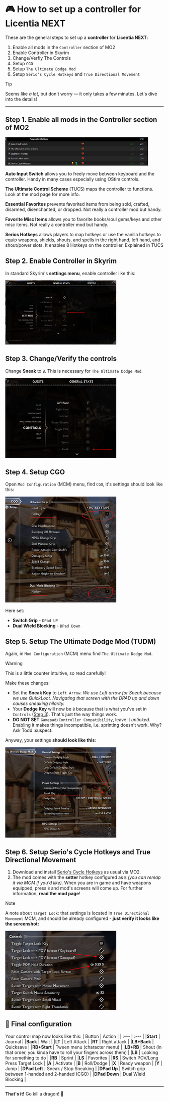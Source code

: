 # :video_game: How to set up a controller for Licentia NEXT

These are the general steps to set up a **controller** for **Licentia NEXT**:
1. Enable all mods in the `Controller` section of MO2
2. Enable Controller in Skyrim
3. Change/Verfiy The Controls
4. Setup `CGO`
5. Setup `The Ultimate Dodge Mod`
6. Setup `Serio’s Cycle Hotkeys` and `True Directional Movement`

> [!TIP]
> Seems like _a lot_, but don't worry &mdash; it only takes a few minutes. Let's dive into the details!

---

## Step 1.  Enable all mods in the Controller section of MO2

<img src="/images/guides_images/controller_guide/1_enable_controller_mods.png" alt="List of controller mods" style="width:90%; height:auto;">

**Auto Input Switch** allows you to freely move between keyboard and the controller.  Handy in many cases especially using OStim controls.

**The Ultimate Control Scheme** (TUCS) maps the controller to functions.  Look at the mod page for more info.

**Essential Favorites** prevents favorited items from being sold, crafted, disarmed, disenchanted, or dropped.  Not really a controller mod but handy.

**Favorite Misc Items** allows you to favorite books/soul gems/keys and other misc items.  Not really a controller mod but handy.

**Serios Hotkeys** allows players to map hotkeys or use the vanilla hotkeys to equip weapons, shields, shouts, and spells in the right hand, left hand, and shout/power slots.  It enables 8 Hotkeys on the controller.  Explained in TUCS

## Step 2.  Enable Controller in Skyrim

In standard Skyrim's **settings menu**, enable controller like this:

<img src="/images/guides_images/controller_guide/2_enable_controller.png" alt="Controller enabled in settings" style="width:70%; height:auto;">

## Step 3. Change/Verify the controls

Change **Sneak** to `B`. This is necessary for `The Ultimate Dodge Mod`.

<img src="/images/guides_images/controller_guide/3_set_controls.png" alt="Sneak is set to B" style="width:70%; height:auto;">

## Step 4. Setup CGO

Open `Mod Configuration` (MCM) menu, find `CGO`, it's settings should look like this:

<img src="/images/guides_images/controller_guide/4_setup_CGO.png" alt="CGO settings" style="width:70%; height:auto;">

Here set:
- **Switch Grip** - `DPad UP`
- **Dual Wield Blocking** - `DPad Down`

## Step 5. Setup The Ultimate Dodge Mod (TUDM)

Again, in `Mod Configuration` (MCM) menu find `The Ultimate Dodge Mod`.

> [!WARNING]  
> This is a little counter intuitive, so read carefully!

Make these changes:
- Set the **Sneak Key** to `Left Arrow`. _We use Left arrow for Sneak because we use QuickLoot. Navigating that screen with the DPAD up and down causes sneaking hilarity._
- Your **Dodge Key** will now be `B` because that is what you've set in `Controls` ([Step 3](#step-3-changeverify-the-controls)). That's just the way things work.
- **DO NOT SET** `Gamepad/Controller Compatibility`, leave it _unticked_. Enabling it makes things incompatible, i.e. sprinting doesn't work. Why? Ask Todd :suspect:

Anyway, your settings **should look like this**:

<img src="/images/guides_images/controller_guide/5_setup_The_Ultimate_Dodge_Mod.png" alt="TUDM settings" style="width:70%; height:auto;">

## Step 6. Setup Serio's Cycle Hotkeys and True Directional Movement

1. Download and install [Serio's Cycle Hotkeys](https://www.nexusmods.com/skyrimspecialedition/mods/27184) as usual via MO2.
2. The mod comes with the **setter** hotkey configured as `B` _(you can remap it via MCM if you'd like)_. When you are in game and have weapons equipped, press `B` and mod's screens will come up. For further information, **read the mod page**!

> [!NOTE]
> A note about `Target Lock`: that settings is located in `True Directional Movement` MCM, and should be already configured - **just verify it looks like the screenshot:**
>
> <img src="/images/guides_images/controller_guide/6_setup_True_Directional_Movement.png" alt="TDM settings" style="width:70%; height:auto;">

## :pushpin: Final configuration 
Your control map now looks like this:
| Button | Action |
| :--- | :--- |
|**Start** | Journal |
|**Back** | Wait |
|**LT** | Left Attack |
|**RT** | Right attack |
|**LB+Back** | Quicksave |
|**RB+Start** | Tween menu (character menu) |
|**LB+RB** | Shout (in that order, you kinda have to roll your fingers across them) |
|**LB** | Looking for something to do |
|**RB** | Sprint |
|**LS** | Favorites |
|**RS** | Switch POV/Long Press Target Lock |
|**A** | Activate |
|**B** | Roll/Dodge |
|**X** | Ready weapon |
|**Y** | Jump |
|**DPad Left** | Sneak / Stop Sneaking |
|**DPad Up** | Switch grip between 1-handed and 2-handed (CGO) |
|**DPad Down** | Dual Wield Blocking |

---

**That's it!**
Go kill a dragon! :dragon:

